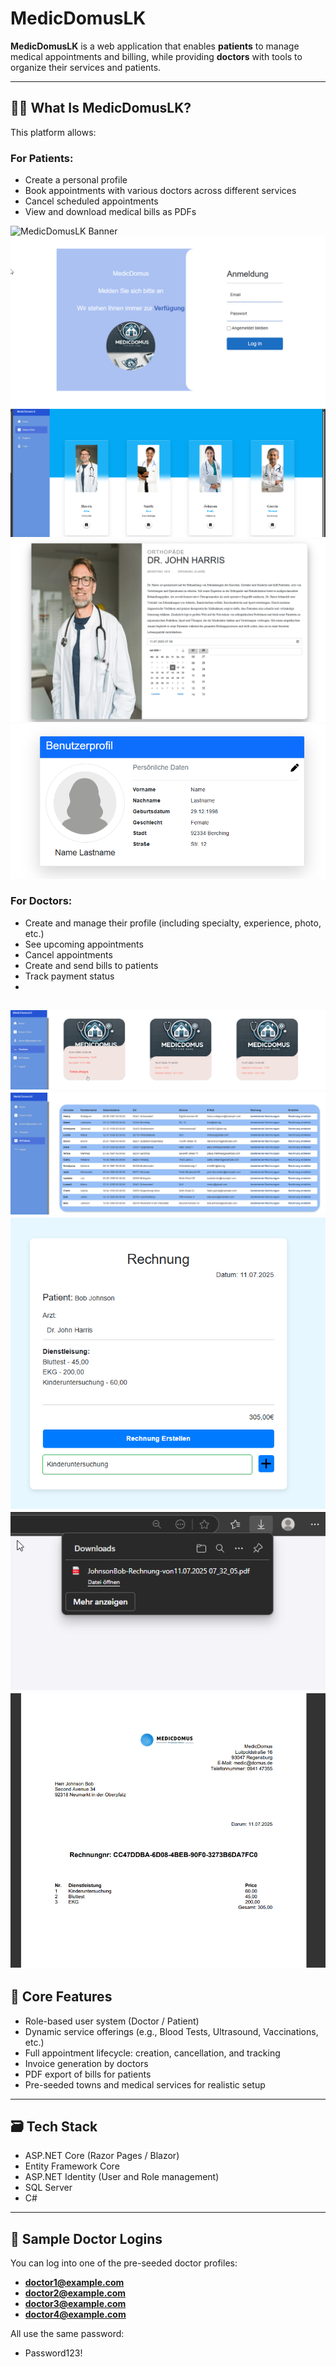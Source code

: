 # MedicDomusLK

**MedicDomusLK** is a web application that enables **patients** to manage medical appointments and billing, while providing **doctors** with tools to organize their services and patients.

---

## 🧑‍⚕️ What Is MedicDomusLK?

This platform allows:

### For Patients:
- Create a personal profile
- Book appointments with various doctors across different services
- Cancel scheduled appointments
- View and download medical bills as PDFs

![MedicDomusLK Banner](assets/homepage.png)
![MedicDomusLK Banner](assets/login.png)
![MedicDomusLK Banner](assets/doctors.png)
![MedicDomusLK Banner](assets/booking.png)
![MedicDomusLK Banner](assets/profile.png)

### For Doctors:
- Create and manage their profile (including specialty, experience, photo, etc.)
- See upcoming appointments
- Cancel appointments
- Create and send bills to patients
- Track payment status
- 
![MedicDomusLK Banner](assets/all-bookings.png)
![MedicDomusLK Banner](assets/patients.png)
![MedicDomusLK Banner](assets/create-bill.png)
![MedicDomusLK Banner](assets/download-bill.png)
![MedicDomusLK Banner](assets/bill-pdf.png)
---

## 🏥 Core Features

- Role-based user system (Doctor / Patient)
- Dynamic service offerings (e.g., Blood Tests, Ultrasound, Vaccinations, etc.)
- Full appointment lifecycle: creation, cancellation, and tracking
- Invoice generation by doctors
- PDF export of bills for patients
- Pre-seeded towns and medical services for realistic setup

---

## 🗃️ Tech Stack

- ASP.NET Core (Razor Pages / Blazor)
- Entity Framework Core
- ASP.NET Identity (User and Role management)
- SQL Server
- C#

---

## 📄 Sample Doctor Logins

You can log into one of the pre-seeded doctor profiles:

- **doctor1@example.com**  
- **doctor2@example.com**  
- **doctor3@example.com**  
- **doctor4@example.com**  

All use the same password:

- Password123!
